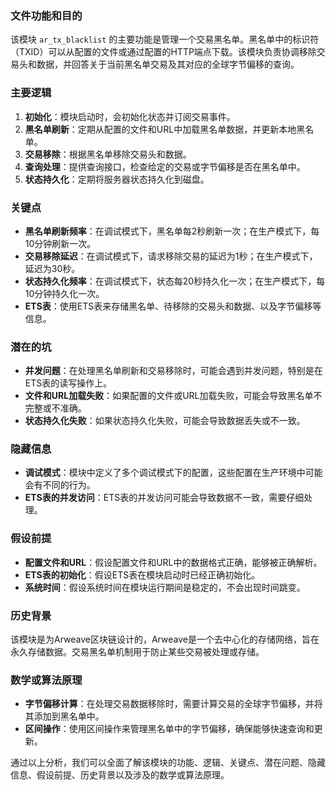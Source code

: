### 文件功能和目的

该模块 `ar_tx_blacklist` 的主要功能是管理一个交易黑名单。黑名单中的标识符（TXID）可以从配置的文件或通过配置的HTTP端点下载。该模块负责协调移除交易头和数据，并回答关于当前黑名单交易及其对应的全球字节偏移的查询。

### 主要逻辑

1. **初始化**：模块启动时，会初始化状态并订阅交易事件。
2. **黑名单刷新**：定期从配置的文件和URL中加载黑名单数据，并更新本地黑名单。
3. **交易移除**：根据黑名单移除交易头和数据。
4. **查询处理**：提供查询接口，检查给定的交易或字节偏移是否在黑名单中。
5. **状态持久化**：定期将服务器状态持久化到磁盘。

### 关键点

- **黑名单刷新频率**：在调试模式下，黑名单每2秒刷新一次；在生产模式下，每10分钟刷新一次。
- **交易移除延迟**：在调试模式下，请求移除交易的延迟为1秒；在生产模式下，延迟为30秒。
- **状态持久化频率**：在调试模式下，状态每20秒持久化一次；在生产模式下，每10分钟持久化一次。
- **ETS表**：使用ETS表来存储黑名单、待移除的交易头和数据、以及字节偏移等信息。

### 潜在的坑

- **并发问题**：在处理黑名单刷新和交易移除时，可能会遇到并发问题，特别是在ETS表的读写操作上。
- **文件和URL加载失败**：如果配置的文件或URL加载失败，可能会导致黑名单不完整或不准确。
- **状态持久化失败**：如果状态持久化失败，可能会导致数据丢失或不一致。

### 隐藏信息

- **调试模式**：模块中定义了多个调试模式下的配置，这些配置在生产环境中可能会有不同的行为。
- **ETS表的并发访问**：ETS表的并发访问可能会导致数据不一致，需要仔细处理。

### 假设前提

- **配置文件和URL**：假设配置文件和URL中的数据格式正确，能够被正确解析。
- **ETS表的初始化**：假设ETS表在模块启动时已经正确初始化。
- **系统时间**：假设系统时间在模块运行期间是稳定的，不会出现时间跳变。

### 历史背景

该模块是为Arweave区块链设计的，Arweave是一个去中心化的存储网络，旨在永久存储数据。交易黑名单机制用于防止某些交易被处理或存储。

### 数学或算法原理

- **字节偏移计算**：在处理交易数据移除时，需要计算交易的全球字节偏移，并将其添加到黑名单中。
- **区间操作**：使用区间操作来管理黑名单中的字节偏移，确保能够快速查询和更新。

通过以上分析，我们可以全面了解该模块的功能、逻辑、关键点、潜在问题、隐藏信息、假设前提、历史背景以及涉及的数学或算法原理。
